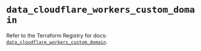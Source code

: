# `data_cloudflare_workers_custom_domain`

Refer to the Terraform Registry for docs: [`data_cloudflare_workers_custom_domain`](https://registry.terraform.io/providers/cloudflare/cloudflare/5.10.1/docs/data-sources/workers_custom_domain).
